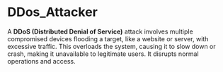 # DDos_Attacker
A **DDoS (Distributed Denial of Service)** attack involves multiple compromised devices flooding a target, like a website or server, with excessive traffic. This overloads the system, causing it to slow down or crash, making it unavailable to legitimate users. It disrupts normal operations and access.
